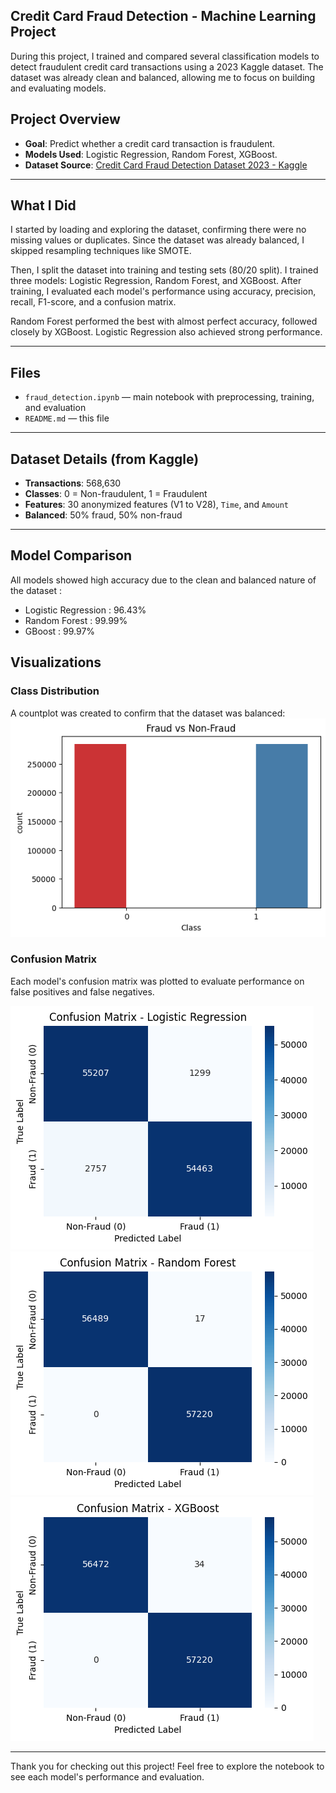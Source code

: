 ## Credit Card Fraud Detection - Machine Learning Project

During this project, I trained and compared several classification models to detect fraudulent credit card transactions using a 2023 Kaggle dataset. The dataset was already clean and balanced, allowing me to focus on building and evaluating models.

## Project Overview

- **Goal**: Predict whether a credit card transaction is fraudulent.
- **Models Used**: Logistic Regression, Random Forest, XGBoost.
- **Dataset Source**: [Credit Card Fraud Detection Dataset 2023 - Kaggle](https://www.kaggle.com/datasets/nelgiriyewithana/credit-card-fraud-detection-dataset-2023)

---

## What I Did

I started by loading and exploring the dataset, confirming there were no missing values or duplicates. Since the dataset was already balanced, I skipped resampling techniques like SMOTE.

Then, I split the dataset into training and testing sets (80/20 split). I trained three models: Logistic Regression, Random Forest, and XGBoost. After training, I evaluated each model's performance using accuracy, precision, recall, F1-score, and a confusion matrix.

Random Forest performed the best with almost perfect accuracy, followed closely by XGBoost. Logistic Regression also achieved strong performance.

---

## Files

- `fraud_detection.ipynb` — main notebook with preprocessing, training, and evaluation
- `README.md` — this file

---
##  Dataset Details (from Kaggle)

- **Transactions**: 568,630
- **Classes**: 0 = Non-fraudulent, 1 = Fraudulent
- **Features**: 30 anonymized features (V1 to V28), `Time`, and `Amount`
- **Balanced**: 50% fraud, 50% non-fraud

---

## Model Comparison

All models showed high accuracy due to the clean and balanced nature of the dataset : 
- Logistic Regression : 96.43%
-  Random Forest : 99.99%
-   GBoost : 99.97%  

## Visualizations

### Class Distribution
A countplot was created to confirm that the dataset was balanced:
![Fraud vs Non-Fraud](fraud_distribution.png)

### Confusion Matrix
Each model's confusion matrix was plotted to evaluate performance on false positives and false negatives.

![Confusion Matrix](confusion_matrix.png)
![Confusion Matrix](confusion_matrix2.png)
![Confusion Matrix](confusion_matrix3.png)

---

Thank you for checking out this project! Feel free to explore the notebook to see each model's performance and evaluation.

